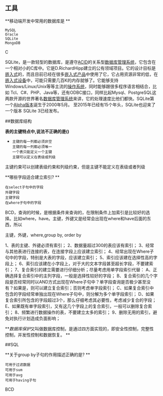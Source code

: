 ## 工具

**移动端开发中常用的数据库是 **

```
MySQL
Oracle
SQLite
MongoDB
```

C

SQLite，是一款轻型的数据库，是遵守[ACID](https://baike.baidu.com/item/ACID/10738)的关系型[数据库管理系统](https://baike.baidu.com/item/%E6%95%B0%E6%8D%AE%E5%BA%93%E7%AE%A1%E7%90%86%E7%B3%BB%E7%BB%9F)，它包含在一个相对小的C库中。它是D.RichardHipp建立的公有领域项目。它的设计目标是[嵌入式](https://baike.baidu.com/item/%E5%B5%8C%E5%85%A5%E5%BC%8F/575465)的，而且目前已经在很多[嵌入式产品](https://baike.baidu.com/item/%E5%B5%8C%E5%85%A5%E5%BC%8F%E4%BA%A7%E5%93%81/9245765)中使用了它，它占用资源非常的低，在[嵌入式设备](https://baike.baidu.com/item/%E5%B5%8C%E5%85%A5%E5%BC%8F%E8%AE%BE%E5%A4%87/10055189)中，可能只需要几百K的内存就够了。它能够支持Windows/Linux/Unix等等主流的[操作系统](https://baike.baidu.com/item/%E6%93%8D%E4%BD%9C%E7%B3%BB%E7%BB%9F/192)，同时能够跟很多程序语言相结合，比如 Tcl、C#、PHP、Java等，还有ODBC接口，同样比起Mysql、PostgreSQL这两款开源的世界著名[数据库管理系统](https://baike.baidu.com/item/%E6%95%B0%E6%8D%AE%E5%BA%93%E7%AE%A1%E7%90%86%E7%B3%BB%E7%BB%9F/1239101)来讲，它的处理速度比他们都快。SQLite第一个[Alpha版本](https://baike.baidu.com/item/Alpha%E7%89%88%E6%9C%AC)诞生于2000年5月。 至2015年已经有15个年头，SQLite也迎来了一个版本 SQLite 3已经发布。 

##数据库结构

**表的主键特点中,说法不正确的是()**

- ```
  主键的每一列都必须非空
  主键的每一列都必须唯一
  一个表只能定义一个主键
  主键可以定义在表级或列级
  ```

主键约束可以创建表级约束和列级约束，但是主键不能定义在表级或者列级 

**哪些字段适合建立索引? **

```
在select子句中的字段
外键字段
主键字段
在where子句中的字段
```

BCD，查询的时候，是根据条件来查询的，在限制条件上加索引是比较好的选择。比如where，have。主键，外键又是经常会出现在where和have后面的东西，所以

 主键，外键，where,group by, order by 

 1、表的主键、外键必须有索引；  2、数据量超过300的表应该有索引；  3、经常与其他表进行连接的表，在连接字段上应该建立索引；  4、经常出现在Where子句中的字段，特别是大表的字段，应该建立索引；  5、索引应该建在选择性高的字段上；  6、索引应该建在小字段上，对于大的文本字段甚至超长字段，不要建索引；  7、复合索引的建立需要进行仔细分析；尽量考虑用单字段索引代替：  A、正确选择复合索引中的主列字段，一般是选择性较好的字段；  B、复合索引的几个字段是否经常同时以AND方式出现在Where子句中？单字段查询是否极少甚至没有？如果是，则可以建立复合索引；否则考虑单字段索引；  C、如果复合索引中包含的字段经常单独出现在Where子句中，则分解为多个单字段索引；  D、如果复合索引所包含的字段超过3个，那么仔细考虑其必要性，考虑减少复合的字段；  E、如果既有单字段索引，又有这几个字段上的复合索引，一般可以删除复合索引；  8、频繁进行数据操作的表，不要建立太多的索引；  9、删除无用的索引，避免对执行计划造成负面影响； 

***数据库保护*又叫做数据库控制，是通过四方面实现的，即安全性控制，完整性控制，并发性控制和数据恢复。 **

##SQL

**关于group by子句的作用描述正确的是? **

```
可用于过滤数据
可用于sum
可用于avg
可用于having子句
```

BCD




